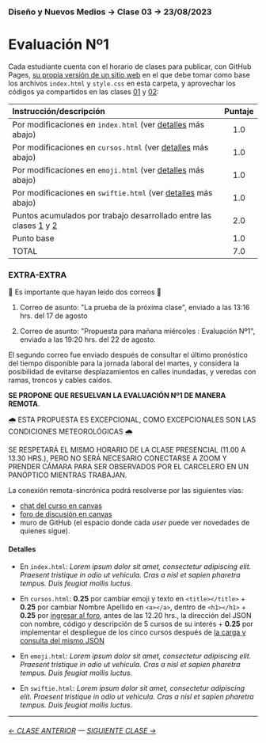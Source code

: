 ### Diseño y Nuevos Medios → Clase 03 → 23/08/2023

# Evaluación Nº1

Cada estudiante cuenta con el horario de clases para publicar, con GitHub Pages, [su propia versión de un sitio web](https://profesorfaco.github.io/dno037-2023-2/clase-03/) en el que debe tomar como base los archivos `index.html` y `style.css` en esta carpeta, y aprovechar los códigos ya compartidos en las clases [01](https://github.com/profesorfaco/dno037-2023-2/tree/main/clase-01) y [02](https://github.com/profesorfaco/dno037-2023-2/tree/main/clase-02): 

| Instrucción/descripción |  Puntaje | 
|:------------------------|:--------:|
| Por modificaciones en `index.html` (ver [detalles](https://github.com/profesorfaco/dno037-2023-2/blob/main/clase-03/README.md#detalles) más abajo) | 1.0 |
| Por modificaciones en `cursos.html` (ver [detalles](https://github.com/profesorfaco/dno037-2023-2/blob/main/clase-03/README.md#detalles) más abajo) | 1.0 |
| Por modificaciones en `emoji.html` (ver [detalles](https://github.com/profesorfaco/dno037-2023-2/blob/main/clase-03/README.md#detalles) más abajo) | 1.0 |
| Por modificaciones en `swiftie.html` (ver [detalles](https://github.com/profesorfaco/dno037-2023-2/blob/main/clase-03/README.md#detalles) más abajo) | 1.0 |
| Puntos acumulados por trabajo desarrollado entre las clases [1](https://github.com/profesorfaco/dno037-2023-2/tree/main/clase-01) y [2](https://github.com/profesorfaco/dno037-2023-2/tree/main/clase-02) | 2.0 |
| Punto base | 1.0 |
| TOTAL  | 7.0 |

### EXTRA-EXTRA

:rotating_light: Es importante que hayan leído dos correos :rotating_light:

1. Correo de asunto: "La prueba de la próxima clase", enviado a las 13:16 hrs. del 17 de agosto

2. Correo de asunto: "Propuesta para mañana miércoles : Evaluación Nº1", enviado a las 19:20 hrs. del 22 de agosto. 

El segundo correo fue enviado después de consultar el último pronóstico del tiempo disponible para la jornada laboral del martes, y considera la posibilidad de evitarse desplazamientos en calles inundadas, y veredas con ramas, troncos y cables caídos. 

**SE PROPONE QUE RESUELVAN LA EVALUACIÓN Nº1 DE MANERA REMOTA**. 

:cloud_with_rain: ESTA PROPUESTA ES EXCEPCIONAL, COMO EXCEPCIONALES SON LAS CONDICIONES METEOROLÓGICAS :cloud_with_rain:

SE RESPETARÁ EL MISMO HORARIO DE LA CLASE PRESENCIAL (11.00 A 13.30 HRS.), PERO NO SERÁ NECESARIO CONECTARSE A ZOOM Y PRENDER CÁMARA PARA SER OBSERVADOS POR EL CARCELERO EN UN PANÓPTICO MIENTRAS TRABAJAN.

La conexión remota-sincrónica podrá resolverse por las siguientes vías: 

- [chat del curso en canvas](https://cursos.canvas.uc.cl/courses/66086/external_tools/44)
- [foro de discusión en canvas](https://cursos.canvas.uc.cl/courses/66086/discussion_topics/666566)
- muro de GitHub (el espacio donde cada *user* puede ver novedades de quienes sigue).

#### Detalles

- En `index.html`: *Lorem ipsum dolor sit amet, consectetur adipiscing elit. Praesent tristique in odio ut vehicula. Cras a nisl et sapien pharetra tempus. Duis feugiat mollis luctus*. 

- En `‌cursos.html`: **0.25** por cambiar emoji y texto en `<title></title>` + **0.25** por cambiar Nombre Apellido en `<a></a>`, dentro de `<h1></h1>` + **0.25** por [ingresar al foro](https://cursos.canvas.uc.cl/courses/66086/discussion_topics/666566), antes de las 12.20 hrs., la dirección del JSON con nombre, código y descripción de 5 cursos de su interés + **0.25** por implementar el despliegue de los cinco cursos después de [la carga y consulta del mismo JSON](https://p5js.org/es/reference/#/p5/loadJSON) 

- En `emoji.html`: *Lorem ipsum dolor sit amet, consectetur adipiscing elit. Praesent tristique in odio ut vehicula. Cras a nisl et sapien pharetra tempus. Duis feugiat mollis luctus*. 

- En `‌swiftie.html`: *Lorem ipsum dolor sit amet, consectetur adipiscing elit. Praesent tristique in odio ut vehicula. Cras a nisl et sapien pharetra tempus. Duis feugiat mollis luctus*. 

- - - - - - - 

###### [← CLASE ANTERIOR](https://github.com/profesorfaco/dno037-2023-2/tree/main/clase-02) — [SIGUIENTE CLASE →](https://github.com/profesorfaco/dno037-2023-2/tree/main/clase-04)

